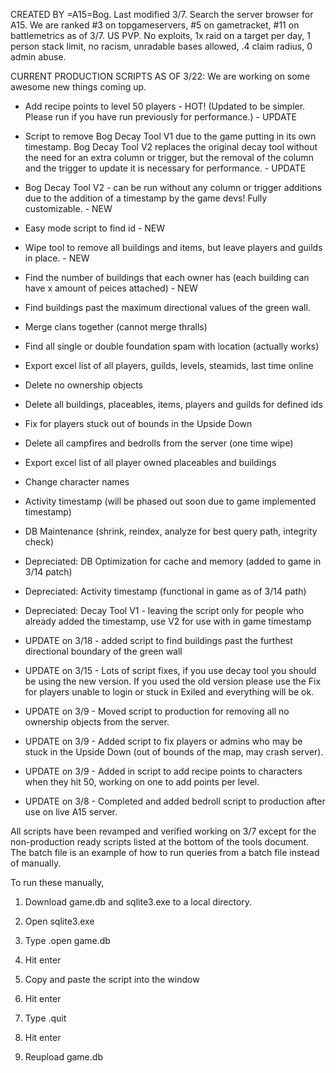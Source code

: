CREATED BY =A15=Bog. Last modified 3/7.
Search the server browser for A15.
We are ranked #3 on topgameservers, #5 on gametracket, #11 on battlemetrics as of 3/7.
US PVP. No exploits, 1x raid on a target per day, 1 person stack limit, no racism, unradable bases allowed, .4 claim radius, 0 admin abuse.

CURRENT PRODUCTION SCRIPTS AS OF 3/22: We are working on some awesome new things coming up.
* Add recipe points to level 50 players - HOT! (Updated to be simpler. Please run if you have run previously for performance.) - UPDATE
* Script to remove Bog Decay Tool V1 due to the game putting in its own timestamp. Bog Decay Tool V2 replaces the original decay tool without the need for an extra column or trigger, but the removal of the column and the trigger to update it is necessary for performance. - UPDATE
* Bog Decay Tool V2 - can be run without any column or trigger additions due to the addition of a timestamp by the game devs! Fully customizable. - NEW
* Easy mode script to find id - NEW
* Wipe tool to remove all buildings and items, but leave players and guilds in place. - NEW
* Find the number of buildings that each owner has (each building can have x amount of peices attached) - NEW
* Find buildings past the maximum directional values of the green wall.
* Merge clans together (cannot merge thralls)
* Find all single or double foundation spam with location (actually works)
* Export excel list of all players, guilds, levels, steamids, last time online
* Delete no ownership objects
* Delete all buildings, placeables, items, players and guilds for defined ids
* Fix for players stuck out of bounds in the Upside Down
* Delete all campfires and bedrolls from the server (one time wipe)
* Export excel list of all player owned placeables and buildings
* Change character names
* Activity timestamp (will be phased out soon due to game implemented timestamp)
* DB Maintenance (shrink, reindex, analyze for best query path, integrity check)

* Depreciated: DB Optimization for cache and memory (added to game in 3/14 patch)
* Depreciated: Activity timestamp (functional in game as of 3/14 path)
* Depreciated: Decay Tool V1 - leaving the script only for people who already added the timestamp, use V2 for use with in game timestamp


* UPDATE on 3/18 - added script to find buildings past the furthest directional boundary of the green wall
* UPDATE on 3/15 - Lots of script fixes, if you use decay tool you should be using the new version. If you used the old version please use the Fix for players unable to login or stuck in Exiled and everything will be ok.
* UPDATE on 3/9 - Moved script to production for removing all no ownership objects from the server.
* UPDATE on 3/9 - Added script to fix players or admins who may be stuck in the Upside Down (out of bounds of the map, may crash server).
* UPDATE on 3/9 - Added in script to add recipe points to characters when they hit 50, working on one to add points per level.
* UPDATE on 3/8 - Completed and added bedroll script to production after use on live A15 server.

All scripts have been revamped and verified working on 3/7 except for the non-production ready scripts listed at the bottom of the tools document. The batch file is an example of how to run queries from a batch file instead of manually.

To run these manually,

1) Download game.db and sqlite3.exe to a local directory.

2) Open sqlite3.exe

3) Type .open game.db

4) Hit enter

5) Copy and paste the script into the window

6) Hit enter

7) Type .quit

8) Hit enter

9) Reupload game.db
